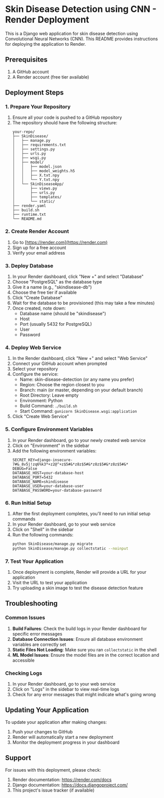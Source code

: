 # Skin Disease Detection using CNN - Render Deployment

This is a Django web application for skin disease detection using Convolutional Neural Networks (CNN). This README provides instructions for deploying the application to Render.

## Prerequisites

1. A GitHub account
2. A Render account (free tier available)

## Deployment Steps

### 1. Prepare Your Repository

1. Ensure all your code is pushed to a GitHub repository
2. The repository should have the following structure:
   ```
   your-repo/
   ├── SkinDisease/
   │   ├── manage.py
   │   ├── requirements.txt
   │   ├── settings.py
   │   ├── urls.py
   │   ├── wsgi.py
   │   ├── model/
   │   │   ├── model.json
   │   │   ├── model_weights.h5
   │   │   ├── X.txt.npy
   │   │   └── Y.txt.npy
   │   └── SkinDiseaseApp/
   │       ├── views.py
   │       ├── urls.py
   │       ├── templates/
   │       └── static/
   ├── render.yaml
   ├── build.sh
   ├── runtime.txt
   └── README.md
   ```

### 2. Create Render Account

1. Go to [https://render.com](https://render.com)
2. Sign up for a free account
3. Verify your email address

### 3. Deploy Database

1. In your Render dashboard, click "New +" and select "Database"
2. Choose "PostgreSQL" as the database type
3. Give it a name (e.g., "skindisease-db")
4. Choose the free tier if available
5. Click "Create Database"
6. Wait for the database to be provisioned (this may take a few minutes)
7. Once created, note down:
   - Database name (should be "skindisease")
   - Host
   - Port (usually 5432 for PostgreSQL)
   - User
   - Password

### 4. Deploy Web Service

1. In the Render dashboard, click "New +" and select "Web Service"
2. Connect your GitHub account when prompted
3. Select your repository
4. Configure the service:
   - Name: skin-disease-detection (or any name you prefer)
   - Region: Choose the region closest to you
   - Branch: main (or master, depending on your default branch)
   - Root Directory: Leave empty
   - Environment: Python
   - Build Command: `./build.sh`
   - Start Command: `gunicorn SkinDisease.wsgi:application`
5. Click "Create Web Service"

### 5. Configure Environment Variables

1. In your Render dashboard, go to your newly created web service
2. Click on "Environment" in the sidebar
3. Add the following environment variables:
   ```
   SECRET_KEY=django-insecure-7#&_8v5j!zq6%k3*+z2@^+z$5#&*z8z$5#&*z8z$5#&*z8z$5#&*
   DEBUG=False
   DATABASE_HOST=your-database-host
   DATABASE_PORT=5432
   DATABASE_NAME=skindisease
   DATABASE_USER=your-database-user
   DATABASE_PASSWORD=your-database-password
   ```

### 6. Run Initial Setup

1. After the first deployment completes, you'll need to run initial setup commands
2. In your Render dashboard, go to your web service
3. Click on "Shell" in the sidebar
4. Run the following commands:
   ```bash
   python SkinDisease/manage.py migrate
   python SkinDisease/manage.py collectstatic --noinput
   ```

### 7. Test Your Application

1. Once deployment is complete, Render will provide a URL for your application
2. Visit the URL to test your application
3. Try uploading a skin image to test the disease detection feature

## Troubleshooting

### Common Issues

1. **Build Failures**: Check the build logs in your Render dashboard for specific error messages
2. **Database Connection Issues**: Ensure all database environment variables are correctly set
3. **Static Files Not Loading**: Make sure you ran `collectstatic` in the shell
4. **ML Model Issues**: Ensure the model files are in the correct location and accessible

### Checking Logs

1. In your Render dashboard, go to your web service
2. Click on "Logs" in the sidebar to view real-time logs
3. Check for any error messages that might indicate what's going wrong

## Updating Your Application

To update your application after making changes:

1. Push your changes to GitHub
2. Render will automatically start a new deployment
3. Monitor the deployment progress in your dashboard

## Support

For issues with this deployment, please check:
1. Render documentation: https://render.com/docs
2. Django documentation: https://docs.djangoproject.com/
3. This project's issue tracker (if available)